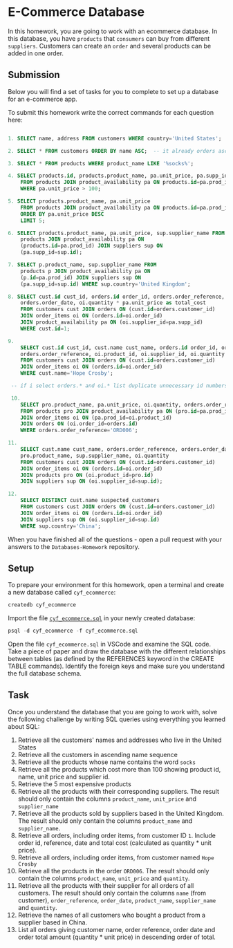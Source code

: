 # E-Commerce Database

In this homework, you are going to work with an ecommerce database. In this database, you have `products` that `consumers` can buy from different `suppliers`. Customers can create an `order` and several products can be added in one order.

## Submission

Below you will find a set of tasks for you to complete to set up a database for an e-commerce app.

To submit this homework write the correct commands for each question here:

```sql

1. SELECT name, address FROM customers WHERE country='United States';

2. SELECT * FROM customers ORDER BY name ASC;  -- it already orders asc by default --

3. SELECT * FROM products WHERE product_name LIKE '%socks%';

4. SELECT products.id, products.product_name, pa.unit_price, pa.supp_id
    FROM products JOIN product_availability pa ON products.id=pa.prod_id
    WHERE pa.unit_price > 100;

5. SELECT products.product_name, pa.unit_price
    FROM products JOIN product_availability pa ON products.id=pa.prod_id
    ORDER BY pa.unit_price DESC
    LIMIT 5;

6. SELECT products.product_name, pa.unit_price, sup.supplier_name FROM
    products JOIN product_availability pa ON
    (products.id=pa.prod_id) JOIN suppliers sup ON
    (pa.supp_id=sup.id);

7. SELECT p.product_name, sup.supplier_name FROM
    products p JOIN product_availability pa ON
    (p.id=pa.prod_id) JOIN suppliers sup ON
    (pa.supp_id=sup.id) WHERE sup.country='United Kingdom';

8. SELECT cust.id cust_id, orders.id order_id, orders.order_reference,
    orders.order_date, oi.quantity * pa.unit_price as total_cost
    FROM customers cust JOIN orders ON (cust.id=orders.customer_id)
    JOIN order_items oi ON (orders.id=oi.order_id)
    JOIN product_availability pa ON (oi.supplier_id=pa.supp_id)
    WHERE cust.id=1;

9.
    SELECT cust.id cust_id, cust.name cust_name, orders.id order_id, orders.order_date,
    orders.order_reference, oi.product_id, oi.supplier_id, oi.quantity
    FROM customers cust JOIN orders ON (cust.id=orders.customer_id)
    JOIN order_items oi ON (orders.id=oi.order_id)
    WHERE cust.name='Hope Crosby';

 -- if i select orders.* and oi.* list duplicate unnecessary id numbers and hard to read, so tailored by selecting usefull fields..stingy customer btw--

 10.
    SELECT pro.product_name, pa.unit_price, oi.quantity, orders.order_reference
    FROM products pro JOIN product_availability pa ON (pro.id=pa.prod_id)
    JOIN order_items oi ON (pa.prod_id=oi.product_id)
    JOIN orders ON (oi.order_id=orders.id)
    WHERE orders.order_reference='ORD006';

11.
    SELECT cust.name cust_name, orders.order_reference, orders.order_date,
    pro.product_name, sup.supplier_name, oi.quantity
    FROM customers cust JOIN orders ON (cust.id=orders.customer_id)
    JOIN order_items oi ON (orders.id=oi.order_id)
    JOIN products pro ON (oi.product_id=pro.id)
    JOIN suppliers sup ON (oi.supplier_id=sup.id);

12.
    SELECT DISTINCT cust.name suspected_customers
    FROM customers cust JOIN orders ON (cust.id=orders.customer_id)
    JOIN order_items oi ON (orders.id=oi.order_id)
    JOIN suppliers sup ON (oi.supplier_id=sup.id)
    WHERE sup.country='China';
```

When you have finished all of the questions - open a pull request with your answers to the `Databases-Homework` repository.

## Setup

To prepare your environment for this homework, open a terminal and create a new database called `cyf_ecommerce`:

```sql
createdb cyf_ecommerce
```

Import the file [`cyf_ecommerce.sql`](./cyf_ecommerce.sql) in your newly created database:

```sql
psql -d cyf_ecommerce -f cyf_ecommerce.sql
```

Open the file `cyf_ecommerce.sql` in VSCode and examine the SQL code. Take a piece of paper and draw the database with the different relationships between tables (as defined by the REFERENCES keyword in the CREATE TABLE commands). Identify the foreign keys and make sure you understand the full database schema.

## Task

Once you understand the database that you are going to work with, solve the following challenge by writing SQL queries using everything you learned about SQL:

1. Retrieve all the customers' names and addresses who live in the United States
2. Retrieve all the customers in ascending name sequence
3. Retrieve all the products whose name contains the word `socks`
4. Retrieve all the products which cost more than 100 showing product id, name, unit price and supplier id.
5. Retrieve the 5 most expensive products
6. Retrieve all the products with their corresponding suppliers. The result should only contain the columns `product_name`, `unit_price` and `supplier_name`
7. Retrieve all the products sold by suppliers based in the United Kingdom. The result should only contain the columns `product_name` and `supplier_name`.
8. Retrieve all orders, including order items, from customer ID `1`. Include order id, reference, date and total cost (calculated as quantity \* unit price).
9. Retrieve all orders, including order items, from customer named `Hope Crosby`
10. Retrieve all the products in the order `ORD006`. The result should only contain the columns `product_name`, `unit_price` and `quantity`.
11. Retrieve all the products with their supplier for all orders of all customers. The result should only contain the columns `name` (from customer), `order_reference`, `order_date`, `product_name`, `supplier_name` and `quantity`.
12. Retrieve the names of all customers who bought a product from a supplier based in China.
13. List all orders giving customer name, order reference, order date and order total amount (quantity \* unit price) in descending order of total.

